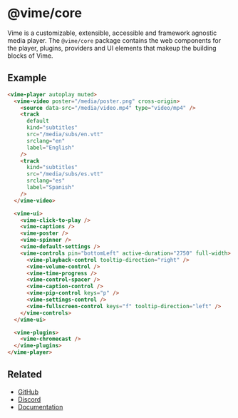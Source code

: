 # @vime/core

Vime is a customizable, extensible, accessible and framework agnostic media player. The `@vime/core` 
package contains the web components for the player, plugins, providers and UI elements that makeup 
the building blocks of Vime.

## Example

```html
<vime-player autoplay muted>
  <vime-video poster="/media/poster.png" cross-origin>
    <source data-src="/media/video.mp4" type="video/mp4" />
    <track
      default
      kind="subtitles"
      src="/media/subs/en.vtt"
      srclang="en"
      label="English"
    />
    <track
      kind="subtitles"
      src="/media/subs/es.vtt"
      srclang="es"
      label="Spanish"
    />
  </vime-video>

  <vime-ui>
    <vime-click-to-play />
    <vime-captions />
    <vime-poster />
    <vime-spinner />
    <vime-default-settings />
    <vime-controls pin="bottomLeft" active-duration="2750" full-width>
      <vime-playback-control tooltip-direction="right" />
      <vime-volume-control />
      <vime-time-progress />
      <vime-control-spacer />
      <vime-caption-control />
      <vime-pip-control keys="p" />
      <vime-settings-control />
      <vime-fullscreen-control keys="f" tooltip-direction="left" />
    </vime-controls>
  </vime-ui>

  <vime-plugins>
    <vime-chromecast />
  </vime-plugins>
</vime-player>
```

## Related

- [GitHub](https://github.com/vime-js/vime)
- [Discord](https://discord.gg/feZ6cAE)
- [Documentation](https://vimejs.com)
